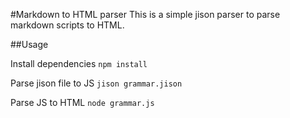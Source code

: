 #Markdown to HTML parser
This is a simple jison parser to parse markdown scripts to HTML.

##Usage

Install dependencies
``` npm install ```

Parse jison file to JS
``` jison grammar.jison ```

Parse JS to HTML
``` node grammar.js ```